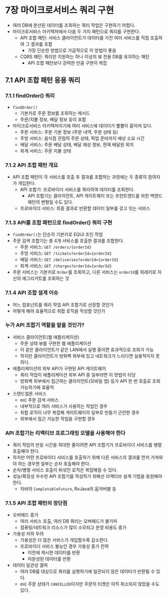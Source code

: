 # 7장 마이크로서비스 쿼리 구현

- 여러 DB에 분산된 데이터를 조회하는 쿼리 작업은 구현하기 어렵다.
- 마이크로서비스 아키텍처에서 다음 두 가지 패턴으로 쿼리를 구현한다.
    - API 조합 패턴: 서비스 클라이언트가 데이터를 가진 여러 서비스를 직접 호출하여 그 결과를 조합
        - 가장 단순한 방법으로 가급적으로 이 방법이 좋음
    - CQRS 패턴: 쿼리만 지원하는 하나 이상의 뷰 전용 DB를 유지하는 패턴
        - API 조합 패턴보다 강력한 만큼 구현이 복잡

## 7.1 API 조합 패턴 응용 쿼리

### 7.1.1 findOrder() 쿼리

- `findOrder()`
    - 기본키로 주문 정보를 조회하는 메서드
    - 주문/지불 정보, 배달 정보 등이 포함
- 마이크로서비스 아키텍처이기에 여러 서비스에 데이터가 뿔뿔이 흩어져 있다.
    - 주문 서비스: 주문 기본 정보 (주문 내역, 주문 상태 등)
    - 주방 서비스: 음식점 관점의 주문 상태, 픽업 준비까지 예상 소요 시간
    - 배달 서비스: 주문 배달 상태, 배달 예상 정보, 현재 배달원 위치
    - 회계 서비스: 주문 지불 상태

### 7.1.2 API 조합 패턴 개요

- API 조합 패턴이 각 서비스를 호출 후 결과를 조합하는 과정에는 두 종류의 참여자가 개입한다.
    - API 조합기: 프로바이더 서비스를 쿼리하여 데이터를 조회한다.
        - API 조합기는 클라이언트, API 게이트웨이 또는 프런트엔드를 위한 백엔드 패턴의 변형일 수도 있다.
    - 프로바이더 서비스: 최종 결과로 반환할 데이터 일부를 갖고 잇는 서비스

### 7.1.3 API를 조합 패턴으로 findOrder() 쿼리 구현

- `findOrder()`는 단순히 기본키로 EQUI 조인 작업
- 주문 검색 조합기는 총 4개 서비스를 호출한 결과를 조합한다.
    - 주문 서비스: `GET /orders/{orderId}`
    - 주방 서비스: `GET /tickets?orderId={orderId}`
    - 배달 서비스: `GET /deliveries?orderId={orderId}`
    - 회계 서비스: `GET /charges?orderId={orderId}`
- 주문 서비스는 기본키로 `Order`를 조회하고, 다른 서비스는 `orderId`를 외래키로 자신의 애그리거트를 조회하는 것

### 7.1.4 API 조합 설계 이슈

- 어느 컴포넌트를 쿼리 작업 API 조합기로 선정할 것인가
- 어떻게 해야 효율적으로 취합 로직을 작성할 것인가

### 누가 API 조합기 역할을 맡을 것인가?

- 서비스 클라이언트(웹 애플리케이션)
    - 주문 상태 뷰를 구현한 웹 애플리케이션
    - 이 같은 클라이언트가 같은 LAN에서 실행 중이면 효과적으로 조회가 가능
    - 하지만 클라이언트가 방화벽 외부에 있고 네트워크가 느리다면 실용적이지 못하다.
- 애플리케이션의 외부 API가 구현된 API 게이트웨이
    - 쿼리 작업이 애플리케이션 외부 API 중 일부라면 이 방법이 타당
    - 방화벽 외부에서 접근하는 클라이언트(모바일 앱) 등가 API 한 번 호출로 조회 가능하기에 효율적
- 스탠드얼론 서비스
    - ex) 주문 검색 서비스
    - 내부적으로 여러 서비스가 사용하는 작업인 경우
    - 취합 로직이 너무 복잡해 게이트웨이의 일부로 만들기 곤란한 경우
    - 외부에서 접근 가능한 작업을 구현할 경우

### API 조합기는 리액티브 프로그래밍 모델을 사용해야 한다

- 쿼리 작업의 반응 시간을 최대한 줄이려면 API 조합기가 프로바이더 서비스를 병렬 호출해야 한다.
- 하지만 어떤 프로바이더 서비스를 호출하기 위해 다른 서비스의 결과를 먼저 가져와야 하는 경우엔 일부는 순차 호출해야 한다.
- 순차/병렬 서비스 호출이 뒤섞인 로직은 복잡해질 수 있다.
- 성능/확장성 우수한 API 조합기를 작성하기 위해선 리액티브 설계 기법을 동원해야 한다.
    - 자바의 `CompletableFuture`, RxJava의 옵저버블 등

### 7.1.5 API 조합 패턴의 장단점

- 오버헤드 증가
    - 여러 서비스 호출, 여러 DB 쿼리는 오버헤드가 불가피
    - 컴퓨팅/네트워크 리소스가 많이 소모되고 운영 비용도 증가
- 가용성 저하 우려
    - 가용성은 더 많은 서비스가 개입할수록 감소한다.
    - 프로바이더 서비스 불능인 경우 가용성 증가 전략
        - 이전에 캐시한 데이터를 반환
        - 미완성된 데이터를 반환
- 데이터 일관성 결여
    - 여러 DB를 대상으로 쿼리를 실행하기에 일관되지 않은 데이터가 반환될 수 있다.
    - ex) 주문 상태가 `CANCELLED`이지만 주문의 티켓은 아직 취소되지 않았을 수도 있다.
